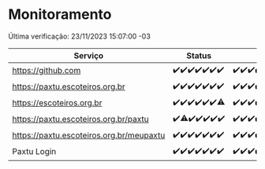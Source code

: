 # Monitoramento

Última verificação: 23/11/2023 15:07:00 -03

|Serviço|Status|Últimas 24h|
|---|---|---|
|https://github.com|<span title="2023-11-16: OK=24">✔️</span><span title="2023-11-17: OK=24">✔️</span><span title="2023-11-18: OK=24">✔️</span><span title="2023-11-19: OK=24">✔️</span><span title="2023-11-20: OK=24">✔️</span><span title="2023-11-21: OK=24">✔️</span><span title="2023-11-22: OK=18">✔️</span>|<span title="22/11/2023 15:08:00 -03 : 200">✔️</span><span title="22/11/2023 16:03:00 -03 : 200">✔️</span><span title="22/11/2023 18:04:00 -03 : 200">✔️</span><span title="22/11/2023 19:03:00 -03 : 200">✔️</span><span title="22/11/2023 20:06:00 -03 : 200">✔️</span><span title="22/11/2023 21:30:00 -03 : 200">✔️</span><span title="22/11/2023 22:45:00 -03 : 200">✔️</span><span title="22/11/2023 23:19:00 -03 : 200">✔️</span><span title="23/11/2023 00:06:00 -03 : 200">✔️</span><span title="23/11/2023 01:08:00 -03 : 200">✔️</span><span title="23/11/2023 02:06:00 -03 : 200">✔️</span><span title="23/11/2023 03:08:00 -03 : 200">✔️</span><span title="23/11/2023 04:06:00 -03 : 200">✔️</span><span title="23/11/2023 05:08:00 -03 : 200">✔️</span><span title="23/11/2023 06:06:00 -03 : 200">✔️</span><span title="23/11/2023 07:06:00 -03 : 200">✔️</span><span title="23/11/2023 08:04:00 -03 : 200">✔️</span><span title="23/11/2023 09:11:00 -03 : 200">✔️</span><span title="23/11/2023 10:09:00 -03 : 200">✔️</span><span title="23/11/2023 11:05:00 -03 : 200">✔️</span><span title="23/11/2023 12:06:00 -03 : 200">✔️</span><span title="23/11/2023 13:07:00 -03 : 200">✔️</span><span title="23/11/2023 14:04:00 -03 : 200">✔️</span><span title="23/11/2023 15:07:00 -03 : 200">✔️</span>|
|https://paxtu.escoteiros.org.br|<span title="2023-11-16: OK=24">✔️</span><span title="2023-11-17: OK=24">✔️</span><span title="2023-11-18: OK=24">✔️</span><span title="2023-11-19: OK=24">✔️</span><span title="2023-11-20: OK=24">✔️</span><span title="2023-11-21: OK=24">✔️</span><span title="2023-11-22: OK=18">✔️</span>|<span title="22/11/2023 15:08:00 -03 : 200">✔️</span><span title="22/11/2023 16:03:00 -03 : 200">✔️</span><span title="22/11/2023 18:04:00 -03 : 200">✔️</span><span title="22/11/2023 19:03:00 -03 : 200">✔️</span><span title="22/11/2023 20:06:00 -03 : 200">✔️</span><span title="22/11/2023 21:30:00 -03 : 200">✔️</span><span title="22/11/2023 22:45:00 -03 : 200">✔️</span><span title="22/11/2023 23:19:00 -03 : 200">✔️</span><span title="23/11/2023 00:06:00 -03 : 200">✔️</span><span title="23/11/2023 01:08:00 -03 : 200">✔️</span><span title="23/11/2023 02:06:00 -03 : 200">✔️</span><span title="23/11/2023 03:08:00 -03 : 200">✔️</span><span title="23/11/2023 04:06:00 -03 : 200">✔️</span><span title="23/11/2023 05:08:00 -03 : 200">✔️</span><span title="23/11/2023 06:06:00 -03 : 200">✔️</span><span title="23/11/2023 07:06:00 -03 : 200">✔️</span><span title="23/11/2023 08:04:00 -03 : 200">✔️</span><span title="23/11/2023 09:11:00 -03 : 200">✔️</span><span title="23/11/2023 10:09:00 -03 : 200">✔️</span><span title="23/11/2023 11:05:00 -03 : 200">✔️</span><span title="23/11/2023 12:06:00 -03 : 200">✔️</span><span title="23/11/2023 13:07:00 -03 : 200">✔️</span><span title="23/11/2023 14:04:00 -03 : 200">✔️</span><span title="23/11/2023 15:07:00 -03 : 200">✔️</span>|
|https://escoteiros.org.br|<span title="2023-11-16: OK=24">✔️</span><span title="2023-11-17: OK=24">✔️</span><span title="2023-11-18: OK=24">✔️</span><span title="2023-11-19: OK=24">✔️</span><span title="2023-11-20: OK=24">✔️</span><span title="2023-11-21: OK=24">✔️</span><span title="2023-11-22: OK=17, Falhas=1">⚠️</span>|<span title="22/11/2023 15:08:00 -03 : 200">✔️</span><span title="22/11/2023 16:03:00 -03 : 200">✔️</span><span title="22/11/2023 18:04:00 -03 : 200">✔️</span><span title="22/11/2023 19:03:00 -03 : 200">✔️</span><span title="22/11/2023 20:06:00 -03 : 200">✔️</span><span title="22/11/2023 21:30:00 -03 : 200">✔️</span><span title="22/11/2023 22:45:00 -03 : 200">✔️</span><span title="22/11/2023 23:19:00 -03 : 200">✔️</span><span title="23/11/2023 00:06:00 -03 : 200">✔️</span><span title="23/11/2023 01:08:00 -03 : 200">✔️</span><span title="23/11/2023 02:06:00 -03 : 200">✔️</span><span title="23/11/2023 03:08:00 -03 : 200">✔️</span><span title="23/11/2023 04:06:00 -03 : 200">✔️</span><span title="23/11/2023 05:08:00 -03 : 200">✔️</span><span title="23/11/2023 06:06:00 -03 : 200">✔️</span><span title="23/11/2023 07:06:00 -03 : 200">✔️</span><span title="23/11/2023 08:04:00 -03 : 200">✔️</span><span title="23/11/2023 09:11:00 -03 : 200">✔️</span><span title="23/11/2023 10:09:00 -03 : 200">✔️</span><span title="23/11/2023 11:05:00 -03 : 500">❌</span><span title="23/11/2023 12:06:00 -03 : 200">✔️</span><span title="23/11/2023 13:07:00 -03 : 200">✔️</span><span title="23/11/2023 14:04:00 -03 : 200">✔️</span><span title="23/11/2023 15:07:00 -03 : 200">✔️</span>|
|https://paxtu.escoteiros.org.br/paxtu|<span title="2023-11-16: OK=24">✔️</span><span title="2023-11-17: OK=23, Falhas=1">⚠️</span><span title="2023-11-18: OK=24">✔️</span><span title="2023-11-19: OK=24">✔️</span><span title="2023-11-20: OK=24">✔️</span><span title="2023-11-21: OK=24">✔️</span><span title="2023-11-22: OK=18">✔️</span>|<span title="22/11/2023 15:08:00 -03 : 200">✔️</span><span title="22/11/2023 16:03:00 -03 : 200">✔️</span><span title="22/11/2023 18:04:00 -03 : 200">✔️</span><span title="22/11/2023 19:03:00 -03 : 200">✔️</span><span title="22/11/2023 20:06:00 -03 : 200">✔️</span><span title="22/11/2023 21:30:00 -03 : 200">✔️</span><span title="22/11/2023 22:45:00 -03 : 200">✔️</span><span title="22/11/2023 23:19:00 -03 : 200">✔️</span><span title="23/11/2023 00:06:00 -03 : 200">✔️</span><span title="23/11/2023 01:08:00 -03 : 200">✔️</span><span title="23/11/2023 02:06:00 -03 : 200">✔️</span><span title="23/11/2023 03:08:00 -03 : 200">✔️</span><span title="23/11/2023 04:06:00 -03 : 200">✔️</span><span title="23/11/2023 05:08:00 -03 : 200">✔️</span><span title="23/11/2023 06:06:00 -03 : 200">✔️</span><span title="23/11/2023 07:06:00 -03 : 200">✔️</span><span title="23/11/2023 08:04:00 -03 : 200">✔️</span><span title="23/11/2023 09:11:00 -03 : 200">✔️</span><span title="23/11/2023 10:09:00 -03 : 200">✔️</span><span title="23/11/2023 11:05:00 -03 : 200">✔️</span><span title="23/11/2023 12:06:00 -03 : 200">✔️</span><span title="23/11/2023 13:07:00 -03 : 200">✔️</span><span title="23/11/2023 14:04:00 -03 : 200">✔️</span><span title="23/11/2023 15:07:00 -03 : 200">✔️</span>|
|https://paxtu.escoteiros.org.br/meupaxtu|<span title="2023-11-16: OK=24">✔️</span><span title="2023-11-17: OK=24">✔️</span><span title="2023-11-18: OK=24">✔️</span><span title="2023-11-19: OK=24">✔️</span><span title="2023-11-20: OK=24">✔️</span><span title="2023-11-21: OK=24">✔️</span><span title="2023-11-22: OK=18">✔️</span>|<span title="22/11/2023 15:08:00 -03 : 200">✔️</span><span title="22/11/2023 16:03:00 -03 : 200">✔️</span><span title="22/11/2023 18:04:00 -03 : 200">✔️</span><span title="22/11/2023 19:03:00 -03 : 200">✔️</span><span title="22/11/2023 20:06:00 -03 : 200">✔️</span><span title="22/11/2023 21:30:00 -03 : 200">✔️</span><span title="22/11/2023 22:45:00 -03 : 200">✔️</span><span title="22/11/2023 23:20:00 -03 : 200">✔️</span><span title="23/11/2023 00:06:00 -03 : 200">✔️</span><span title="23/11/2023 01:08:00 -03 : 200">✔️</span><span title="23/11/2023 02:06:00 -03 : 200">✔️</span><span title="23/11/2023 03:08:00 -03 : 200">✔️</span><span title="23/11/2023 04:06:00 -03 : 200">✔️</span><span title="23/11/2023 05:08:00 -03 : 200">✔️</span><span title="23/11/2023 06:06:00 -03 : 200">✔️</span><span title="23/11/2023 07:06:00 -03 : 200">✔️</span><span title="23/11/2023 08:04:00 -03 : 200">✔️</span><span title="23/11/2023 09:11:00 -03 : 200">✔️</span><span title="23/11/2023 10:09:00 -03 : 200">✔️</span><span title="23/11/2023 11:05:00 -03 : 200">✔️</span><span title="23/11/2023 12:06:00 -03 : 200">✔️</span><span title="23/11/2023 13:07:00 -03 : 200">✔️</span><span title="23/11/2023 14:04:00 -03 : 200">✔️</span><span title="23/11/2023 15:07:00 -03 : 200">✔️</span>|
|Paxtu Login|<span title="2023-11-16: OK=24">✔️</span><span title="2023-11-17: OK=24">✔️</span><span title="2023-11-18: OK=24">✔️</span><span title="2023-11-19: OK=24">✔️</span><span title="2023-11-20: OK=24">✔️</span><span title="2023-11-21: OK=24">✔️</span><span title="2023-11-22: OK=18">✔️</span>|<span title="22/11/2023 15:08:00 -03 : 200">✔️</span><span title="22/11/2023 16:03:00 -03 : 200">✔️</span><span title="22/11/2023 18:04:00 -03 : 200">✔️</span><span title="22/11/2023 19:03:00 -03 : 200">✔️</span><span title="22/11/2023 20:06:00 -03 : 200">✔️</span><span title="22/11/2023 21:30:00 -03 : 200">✔️</span><span title="22/11/2023 22:45:00 -03 : 200">✔️</span><span title="22/11/2023 23:20:00 -03 : 200">✔️</span><span title="23/11/2023 00:06:00 -03 : 200">✔️</span><span title="23/11/2023 01:08:00 -03 : 200">✔️</span><span title="23/11/2023 02:06:00 -03 : 200">✔️</span><span title="23/11/2023 03:08:00 -03 : 200">✔️</span><span title="23/11/2023 04:06:00 -03 : 200">✔️</span><span title="23/11/2023 05:08:00 -03 : 200">✔️</span><span title="23/11/2023 06:06:00 -03 : 200">✔️</span><span title="23/11/2023 07:06:00 -03 : 200">✔️</span><span title="23/11/2023 08:04:00 -03 : 200">✔️</span><span title="23/11/2023 09:11:00 -03 : 200">✔️</span><span title="23/11/2023 10:09:00 -03 : 200">✔️</span><span title="23/11/2023 11:05:00 -03 : 200">✔️</span><span title="23/11/2023 12:06:00 -03 : 200">✔️</span><span title="23/11/2023 13:07:00 -03 : 200">✔️</span><span title="23/11/2023 14:04:00 -03 : 200">✔️</span><span title="23/11/2023 15:07:00 -03 : 200">✔️</span>|
